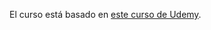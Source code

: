 El curso está basado en [este curso de Udemy](https://www.udemy.com/share/109Rrb3@wYSRrZyvABxSxbV9gc98yaXhQXbrgWksOeQDmMaId2EO9esD-qa_o2CIrVvaE8LeEg==/).
